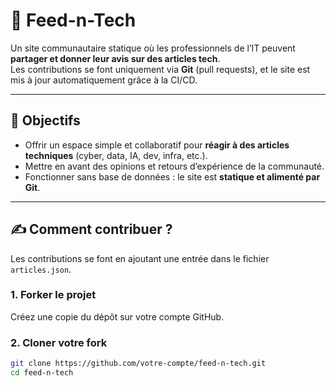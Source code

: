 # 📡 Feed-n-Tech

Un site communautaire statique où les professionnels de l’IT peuvent **partager et donner leur avis sur des articles tech**.  
Les contributions se font uniquement via **Git** (pull requests), et le site est mis à jour automatiquement grâce à la CI/CD.  

---

## 🚀 Objectifs
- Offrir un espace simple et collaboratif pour **réagir à des articles techniques** (cyber, data, IA, dev, infra, etc.).
- Mettre en avant des opinions et retours d’expérience de la communauté.
- Fonctionner sans base de données : le site est **statique et alimenté par Git**.

---

## ✍️ Comment contribuer ?
Les contributions se font en ajoutant une entrée dans le fichier `articles.json`.

### 1. Forker le projet
Créez une copie du dépôt sur votre compte GitHub.

### 2. Cloner votre fork
```bash
git clone https://github.com/votre-compte/feed-n-tech.git
cd feed-n-tech
